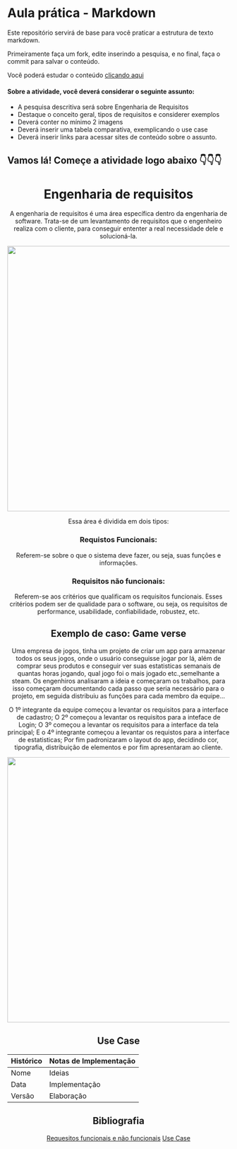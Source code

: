 # Aula prática - Markdown

Este repositório servirá de base para você praticar a estrutura de texto markdown. 

Primeiramente faça um fork, edite inserindo a pesquisa, e no final, faça o commit para salvar o conteúdo.

Você poderá estudar o conteúdo [clicando aqui](https://docs.pipz.com/central-de-ajuda/learning-center/guia-basico-de-markdown#open)

#### Sobre a atividade, você deverá considerar o seguinte assunto:

- A pesquisa descritiva será sobre Engenharia de Requisitos
- Destaque o conceito geral, tipos de requisitos e considerer exemplos
- Deverá conter no mínimo 2 imagens
- Deverá inserir uma tabela comparativa, exemplicando o use case
- Deverá inserir links para acessar sites de conteúdo sobre o assunto.


## Vamos lá! Começe a atividade logo abaixo 👇👇👇

<div align="center">
  
# **Engenharia de requisitos**
 A engenharia de requisitos é uma área específica dentro da engenharia de software. Trata-se de um levantamento  de requisitos que o engenheiro realiza com o cliente, para conseguir ententer a real necessidade dele e solucioná-la.
 
<img src="https://encrypted-tbn0.gstatic.com/images?q=tbn:ANd9GcS_L6WA083W8DjapnVMINZdqkKE1X8_j1XwkQ&usqp=CAU"  width="600">

Essa área é dividida em dois tipos:

### Requistos Funcionais:
Referem-se sobre o que o sistema deve fazer, ou seja, suas funções e informações.
### Requisitos não funcionais:
Referem-se aos critérios que qualificam os requisitos funcionais. Esses critérios podem ser de qualidade para o software, ou seja, os requisitos de performance, usabilidade, confiabilidade, robustez, etc.

## Exemplo de caso: Game verse

Uma empresa de jogos, tinha um projeto de criar um app para armazenar todos os seus jogos, onde o usuário conseguisse jogar por lá, além de comprar seus produtos e conseguir ver suas estatisticas semanais de quantas horas jogando, qual jogo foi o mais jogado etc.,semelhante a steam.
Os engenhiros analisaram a ideia e começaram os trabalhos, para isso começaram documentando cada passo que seria necessário para o projeto, em seguida distribuiu as funções para cada membro da equipe...

O 1º integrante da equipe começou a levantar os requisitos para a interface de cadastro;
O 2º começou a levantar os requisitos para a inteface de Login;
O 3º começou a levantar os requisitos para a interface da tela principal;
E o 4º integrante começou a levantar os requistos para a interface de estatisticas;
Por fim padronizaram o layout do app, decidindo cor, tipografia, distribuição de elementos e por fim apresentaram ao cliente. 

<img src="https://github.com/AilaVital/aulaMarkdown/assets/164503762/14e27e63-7238-4586-9759-d4cc43eeb68e" width="600">

## Use Case
Histórico|Notas de Implementação
---------|----------------------
Nome     | Ideias   
Data     | Implementação
Versão   |  Elaboração


## Bibliografia 

[Requesitos funcionais e não funcionais](https://www.devmedia.com.br/introducao-a-requisitos-de-software/29580#:~:text=N%C3%BAmero%20de%20sistemas%2Dalvo.&text=Os%20requisitos%20n%C3%A3o%20funcionais%20ainda,Requisitos%20Organizacionais%20e%20Requisitos%20Externos.)
[Use Case](https://images.app.goo.gl/onUoboxg48mDkaum7)
